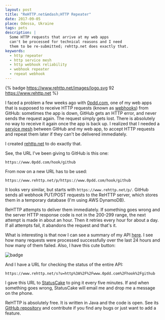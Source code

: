 ```yaml
---
layout: post
title: "ReHTTP.net&mdash;HTTP Repeater"
date: 2017-09-05
place: Odessa, Ukraine
tags: pets
description: |
  Some HTTP requests that arrive at my web apps
  can't be processed for technical reasons and I need
  them to be re-submitted; rehttp.net does exactly that.
keywords:
  - http repeater
  - http service mesh
  - http webhook reliability
  - webhook repeater
  - repeat webhook
---
```


{% badge https://www.rehttp.net/images/logo.svg 92 https://www.rehttp.net %}

I faced a problem a few weeks ago with
[0pdd.com](https://www.0pdd.com), one of my web apps that is
supposed to receive HTTP requests (known as
[webhooks](https://developer.github.com/webhooks/)) from GitHub:
sometimes the app is down, GitHub gets an HTTP error, and never
sends the request again. The request simply gets lost. There is absolutely
no way to receive it again once the app is back up. I realized that I needed
a [service mesh](https://buoyant.io/2017/04/25/whats-a-service-mesh-and-why-do-i-need-one/)
between GitHub and my web app, to accept HTTP
requests and repeat them later if they can't be delivered immediately.

<!--more-->

I created [rehttp.net](https://www.rehttp.net) to do exactly that.

See, the URL I've been giving to GitHub is this one:

```text
https://www.0pdd.com/hook/github
```

From now on a new URL has to be used:

```text
https://www.rehttp.net/p/https://www.0pdd.com/hook/github
```

It looks very similar, but starts with `https://www.rehttp.net/p/`. GitHub sends
all webhook PUT/POST requests to the ReHTTP server, which stores
them in a temporary database (I'm using AWS DynamoDB).

ReHTTP attempts to deliver them immediately. If something goes wrong and
the server HTTP response code is not in the 200-299 range, the next attempt is made
in about an hour. Then it retries every hour for about a day. If all
attempts fail, it abandons the request and that's it.

What is interesting is that now I can see a summary of my API
[here](https://www.rehttp.net/i?u=http%3A%2F%2Fwww.0pdd.com%2Fhook%2Fgithub).
I see how many requests were processed successfully over the last 24 hours
and how many of them failed. Also, I have this cute button:

<img src="https://www.rehttp.net/b?u=http%3A%2F%2Fwww.0pdd.com%2Fhook%2Fgithub" alt='badge'/>

And I have a URL for checking the status of the entire API:

```text
https://www.rehttp.net/s?u=http%3A%2F%2Fwww.0pdd.com%2Fhook%2Fgithub
```

I gave this URL to [StatusCake](https://www.statuscake.com/) to
ping it every five minutes. If and when
something goes wrong, StatusCake will email me and drop me a message
on the phone.

ReHTTP is absolutely free. It is written in Java and the code is open.
See its [GitHub repository](https://github.com/yegor256/rehttp)
and contribute if you find any bugs or just want to add a feature.
